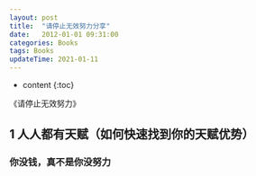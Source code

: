 ```yaml
---
layout: post
title:  "请停止无效努力分享"
date:   2012-01-01 09:31:00
categories: Books 
tags: Books
updateTime: 2021-01-11
---
```


* content
{:toc}

《请停止无效努力》

## 1 人人都有天赋（如何快速找到你的天赋优势）

### 你没钱，真不是你没努力
